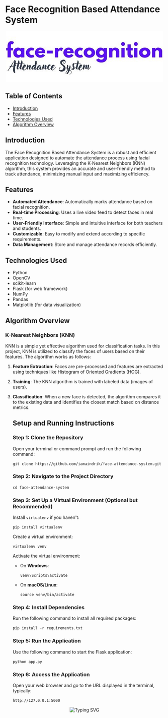# Face Recognition Based Attendance System

<p align="center"><img src="https://github.com/pande17827/Face_Recognition_Attendance_System/blob/main/face-recognition.jpg"></p>

## Table of Contents
- [Introduction](#introduction)
- [Features](#features)
- [Technologies Used](#technologies-used)
- [Algorithm Overview](#algorithm-overview)

## Introduction
The Face Recognition Based Attendance System is a robust and efficient application designed to automate the attendance process using facial recognition technology. Leveraging the K-Nearest Neighbors (KNN) algorithm, this system provides an accurate and user-friendly method to track attendance, minimizing manual input and maximizing efficiency.

## Features
- **Automated Attendance**: Automatically marks attendance based on facial recognition.
- **Real-time Processing**: Uses a live video feed to detect faces in real time.
- **User-Friendly Interface**: Simple and intuitive interface for both teachers and students.
- **Customizable**: Easy to modify and extend according to specific requirements.
- **Data Management**: Store and manage attendance records efficiently.

## Technologies Used
- Python
- OpenCV
- scikit-learn
- Flask (for web framework)
- NumPy
- Pandas
- Matplotlib (for data visualization)

## Algorithm Overview
### K-Nearest Neighbors (KNN)
KNN is a simple yet effective algorithm used for classification tasks. In this project, KNN is utilized to classify the faces of users based on their features. The algorithm works as follows:
1. **Feature Extraction**: Faces are pre-processed and features are extracted using techniques like Histogram of Oriented Gradients (HOG).
2. **Training**: The KNN algorithm is trained with labeled data (images of users).
3. **Classification**: When a new face is detected, the algorithm compares it to the existing data and identifies the closest match based on distance metrics.




    <h2>Setup and Running Instructions</h2>
    <h3>Step 1: Clone the Repository</h3>
    <p>Open your terminal or command prompt and run the following command:</p>
    <pre><code>git clone https://github.com/iamaindrik/face-attendance-system.git</code></pre>
    <h3>Step 2: Navigate to the Project Directory</h3>
    <pre><code>cd face-attendance-system</code></pre>
    <h3>Step 3: Set Up a Virtual Environment (Optional but Recommended)</h3>
    <p>Install <code>virtualenv</code> if you haven't:</p>
    <pre><code>pip install virtualenv</code></pre>
    <p>Create a virtual environment:</p>
    <pre><code>virtualenv venv</code></pre>
    <p>Activate the virtual environment:</p>
    <ul>
        <li>On <strong>Windows</strong>: <pre><code>venv\Scripts\activate</code></pre></li>
        <li>On <strong>macOS/Linux</strong>: <pre><code>source venv/bin/activate</code></pre></li>
    </ul>
    <h3>Step 4: Install Dependencies</h3>
    <p>Run the following command to install all required packages:</p>
    <pre><code>pip install -r requirements.txt</code></pre>
    <h3>Step 5: Run the Application</h3>
    <p>Use the following command to start the Flask application:</p>
    <pre><code>python app.py</code></pre>
    <h3>Step 6: Access the Application</h3>
    <p>Open your web browser and go to the URL displayed in the terminal, typically:</p>
    <pre><code>http://127.0.0.1:5000</code></pre>

<p align="center"> <img src="https://readme-typing-svg.demolab.com?font=Fira+Code&weight=600&size=24&duration=4000&pause=500&color=36BCF7&center=true&vCenter=true&width=435&lines=Written+with+❤️+by+Aindrik" alt="Typing SVG"> </p>
